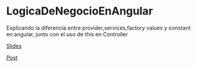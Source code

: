 LogicaDeNegocioEnAngular
========================

Explicando la diferencia entre provider,services,factory values y constant en angular, junto con el uso de this en Controller

[Slides](http://www.slideshare.net/pedrohurtadocandel/angularjs-lgica-de-negocio)

[Post](http://desarrolloweb.com/en-directo/logica-negocio-angularjs-angulario-8768.html)
